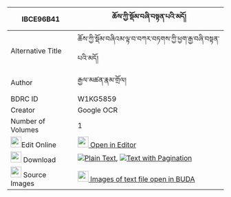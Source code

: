 |IBCE96B41|ཆོས་ཀྱི་སྡོམ་བཞི་བསྟན་པའི་མདོ། 
| --- | --- 
|Alternative Title |ཆོས་ཀྱི་སྡོམ་བཞིའམ་ལྟ་བ་བཀར་བཏགས་ཀྱི་ཕྱག་རྒྱ་བཞི་བསྟན་པའི་མདོ།
|Author| རྒྱལ་མཚན་རྣམ་གྲོལ།
|BDRC ID | W1KG5859
|Creator | Google OCR
|Number of Volumes| 1
|<img width="25" src="https://img.icons8.com/color/25/000000/edit-property.png">Edit Online| [<img width="25" src="https://avatars.githubusercontent.com/u/45091458?s=200&v=4"> Open in Editor](http://editor.openpecha.org/IBCE96B41)
|<img width="25" src="https://img.icons8.com/fluent/48/000000/download-2.png"/>  Download | [![](https://img.icons8.com/color/20/000000/txt.png)Plain Text](https://github.com/Openpecha/IBCE96B41/releases/download/v1/cho_kyi_dom_shyi_tenpa_i_do_plain_IBCE96B41.zip), [![](https://img.icons8.com/color/20/000000/txt.png)Text with Pagination](https://github.com/Openpecha/IBCE96B41/releases/download/v1/cho_kyi_dom_shyi_tenpa_i_do_pages_IBCE96B41.zip)
|<img width="25" src="https://img.icons8.com/plasticine/100/000000/pictures-folder.png"/>  Source Images | [<img width="25" src="https://library.bdrc.io/icons/BUDA-small.svg"> Images of text file open in BUDA](https://library.bdrc.io/show/bdr:W1KG5859)